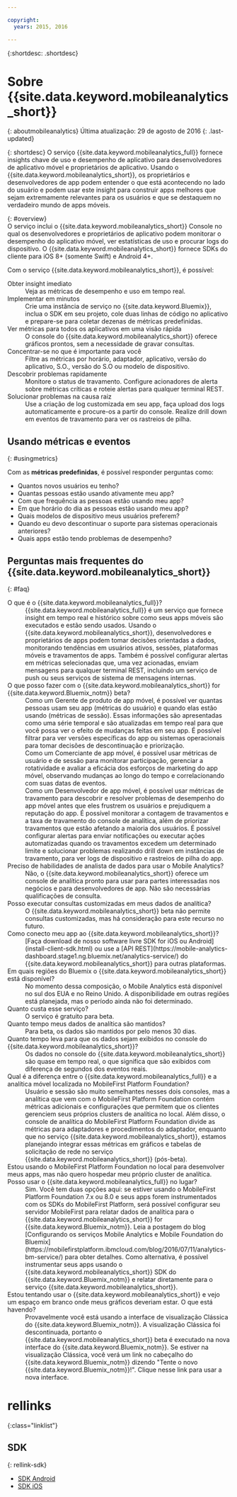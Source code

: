 ```yaml
---

copyright:
  years: 2015, 2016

---
```

{:shortdesc: .shortdesc}

# Sobre {{site.data.keyword.mobileanalytics_short}}  
{: aboutmobileanalytics}
Última atualização: 29 de agosto de 2016
{: .last-updated}

{: shortdesc}
O serviço {{site.data.keyword.mobileanalytics_full}} fornece insights chave de uso e desempenho de aplicativo para desenvolvedores de aplicativo móvel e proprietários de aplicativo. Usando o {{site.data.keyword.mobileanalytics_short}}, os proprietários e desenvolvedores de app podem entender o que está acontecendo no lado do usuário e podem usar este insight para construir apps melhores que sejam extremamente relevantes para os usuários e que se destaquem no verdadeiro mundo de apps móveis. 

{: #overview}  
O serviço inclui o {{site.data.keyword.mobileanalytics_short}} Console no qual os desenvolvedores e proprietários de aplicativo podem monitorar o desempenho do aplicativo móvel, ver estatísticas de uso e procurar logs do dispositivo.  O {{site.data.keyword.mobileanalytics_short}} fornece SDKs do cliente para iOS 8+ (somente Swift) e Android 4+.

<!-- Mobile Analytics Server SDKs - set of server SDKs to protect resources that are-->
<!--hosted on {{site.data.keyword.Bluemix_notm}}. Currently supported runtimes are-->
<!--Node.js and Java for Liberty.-->

Com o serviço {{site.data.keyword.mobileanalytics_short}}, é possível:
<!-- and includes the following capabilities: -->
<!-- * Near real-time analytics for client activity. Exp -->
<!--* Network latency analytics. GA only -->
<!-- * Client log search and download. Exp -->
<!--* Server log search and download. GA only -->
<!-- Crash and stack trace search. Exp -->

<dl>
	<dt>Obter insight imediato</dt>
		<dd>Veja as métricas de desempenho e uso em tempo real.</dd>
	<dt>Implementar em minutos</dt>
		<dd>Crie uma instância de serviço no {{site.data.keyword.Bluemix}}, inclua o SDK em seu projeto, cole duas linhas de código no aplicativo e prepare-se para coletar dezenas de métricas predefinidas.</dd>
	<!--<dt>Collect any data you want</dt>-->
		<!--<dd>Instrument apps with custom events, discover how users are interacting with your app, track purchases, and monitor app activity.  
</dd>-->
<dt>Ver métricas para todos os aplicativos em uma visão rápida</dt>
	<dd>O console do {{site.data.keyword.mobileanalytics_short}} oferece gráficos <!-- both -->prontos<!--and custom-->, sem a necessidade de gravar consultas.</dd>
<dt>Concentrar-se no que é importante para você</dt>
	<dd>Filtre as métricas por horário, adaptador, aplicativo, versão do aplicativo, S.O., versão do S.O ou modelo de dispositivo.</dd>
<dt>Descobrir problemas rapidamente</dt>
	<dd>Monitore o status de travamento. Configure acionadores de alerta sobre métricas críticas e roteie alertas para qualquer terminal REST. </dd>
<dt>Solucionar problemas na causa raiz</dt>
	<dd>Use a criação de log customizada em seu app, faça upload dos logs automaticamente e procure-os a partir do console. Realize drill down em eventos de travamento para ver os rastreios de pilha. </dd>
</dl>
 

## Usando métricas e eventos
{: #usingmetrics}

Com as **métricas predefinidas**, é possível responder perguntas como:

* Quantos novos usuários eu tenho?  
* Quantas pessoas estão usando ativamente meu app?  
* Com que frequência as pessoas estão usando meu app? 
* Em que horário do dia as pessoas estão usando meu app?  
* Quais modelos de dispositivo meus usuários preferem? 
* Quando eu devo descontinuar o suporte para sistemas operacionais anteriores? 
* Quais apps estão tendo problemas de desempenho?  

<!--By adding your own **custom events** you can answer questions like:--> 

<!--* What features are used most and least?-->  
<!--* Where are users entering and leaving my app?-->  
<!--* What activities are users viewing most? --> 
<!--* Are users completing workflows in the app (for example, conversion funnels)? -->  

<!--Client-side logs and usage data are gathered automatically and sent to the Mobile Analytics -->
<!-- service on demand. Developers and -->
<!-- administrators can use the {{site.data.keyword.mobileanalytics_short}} service dashboard to view data that -->
<!-- is gathered by the client SDK. -->

<!--## Data visualization
{: data-visualization}

All data that is collected by the analytics service can be visualized through the {{site.data.keyword.mobileanalytics_short}} dashboard which is accessible from your {{site.data.keyword.Bluemix_notm}} dashboard by clicking your IBM {{site.data.keyword.mobileanalytics_short}} service tile instance. You can also create custom charts, based on data that is collected by the analytics service in the dashboard. In addition to an at-a-glance view of your mobile analytics, the analytics feature includes the capability to perform a raw search against client logs, captured client crash data, and any extra data that you explicitly provide through client API function calls that feed into the {{site.data.keyword.mobileanalytics_short}} service. -->

## Perguntas mais frequentes do {{site.data.keyword.mobileanalytics_short}} 
{: #faq}

<dl>
	<dt>O que é o {{site.data.keyword.mobileanalytics_full}}?</dt>
		<dd>{{site.data.keyword.mobileanalytics_full}} é um serviço que fornece insight em tempo real e histórico sobre como seus apps móveis são executados e estão sendo usados.  Usando o {{site.data.keyword.mobileanalytics_short}}, desenvolvedores e proprietários de apps podem tomar decisões orientadas a dados, monitorando tendências em usuários ativos, sessões, plataformas móveis e travamentos de apps. Também é possível configurar alertas em métricas selecionadas que, uma vez acionadas, enviam mensagens para qualquer terminal REST, incluindo um serviço de push ou seus serviços de sistema de mensagens internas.</dd>
	<dt>O que posso fazer com o {{site.data.keyword.mobileanalytics_short}} for {{site.data.keyword.Bluemix_notm}} beta?</dt>
		<dd>Como um Gerente de produto de app móvel, é possível ver quantas pessoas usam seu app (métricas do usuário) e quando elas estão usando (métricas de sessão).  Essas informações são apresentadas como uma série temporal e são atualizadas em tempo real para que você possa ver o efeito de mudanças feitas em seu app.  É possível filtrar para ver versões específicas do app ou sistemas operacionais para tomar decisões de descontinuação e priorização. </dd>
		<dd>Como um Comerciante de app móvel, é possível usar métricas de usuário e de sessão para monitorar participação, gerenciar a rotatividade e avaliar a eficácia dos esforços de marketing do app móvel, observando mudanças ao longo do tempo e correlacionando com suas datas de eventos.</dd>
		<dd>Como um Desenvolvedor de app móvel, é possível usar métricas de travamento para descobrir e resolver problemas de desempenho do app móvel antes que eles frustrem os usuários e prejudiquem a reputação do app. É possível monitorar a contagem de travamentos e a taxa de travamento do console de analítica, além de priorizar travamentos que estão afetando a maioria dos usuários. É possível configurar alertas para enviar notificações ou executar ações automatizadas quando os travamentos excedem um determinado limite e solucionar problemas realizando drill down em instâncias de travamento, para ver logs de dispositivo e rastreios de pilha do app.</dd>
	<dt>Preciso de habilidades de analista de dados para usar o Mobile Analytics?</dt>
		<dd>Não, o {{site.data.keyword.mobileanalytics_short}} oferece um console de analítica pronto para usar para partes interessadas nos negócios e para desenvolvedores de app. Não são necessárias qualificações de consulta.</dd>
	<dt>Posso executar consultas customizadas em meus dados de analítica?</dt>
		<dd>O {{site.data.keyword.mobileanalytics_short}} beta não permite consultas customizadas, mas há consideração para este recurso no futuro.</dd>
	<dt>Como conecto meu app ao {{site.data.keyword.mobileanalytics_short}}?</dt>
		<dd>[Faça download de nosso software livre SDK for iOS ou Android](install-client-sdk.html) ou use a [API REST](https://mobile-analytics-dashboard.stage1.ng.bluemix.net/analytics-service/) do {{site.data.keyword.mobileanalytics_short}} para outras plataformas. </dd>
	<dt>Em quais regiões do Bluemix o {{site.data.keyword.mobileanalytics_short}} está disponível?</dt>
		<dd>No momento dessa composição, o Mobile Analytics está disponível no sul dos EUA e no Reino Unido. A disponibilidade em outras regiões está planejada, mas o período ainda não foi determinado.</dd>
	<dt>Quanto custa esse serviço?</dt>
		<dd>O serviço é gratuito para beta.</dd>
	<dt>Quanto tempo meus dados de analítica são mantidos?</dt>
		<dd>Para beta, os dados são mantidos por pelo menos 30 dias.</dd>
	<dt>Quanto tempo leva para que os dados sejam exibidos no console do {{site.data.keyword.mobileanalytics_short}}?</dt>
		<dd>Os dados no console do {{site.data.keyword.mobileanalytics_short}} são quase em tempo real, o que significa que são exibidos com diferença de segundos dos eventos reais.</dd>
	<dt>Qual é a diferença entre o {{site.data.keyword.mobileanalytics_full}} e a analítica móvel localizada no MobileFirst Platform Foundation?</dt>
		<dd>Usuário e sessão são muito semelhantes nesses dois consoles, mas a analítica que vem com o MobileFirst Platform Foundation contém métricas adicionais e configurações que permitem que os clientes gerenciem seus próprios clusters de analítica no local. Além disso, o console de analítica do MobileFirst Platform Foundation divide as métricas para adaptadores e procedimentos do adaptador, enquanto que no serviço {{site.data.keyword.mobileanalytics_short}}, estamos planejando integrar essas métricas em gráficos e tabelas de solicitação de rede no serviço {{site.data.keyword.mobileanalytics_short}} (pós-beta).</dd>
	<dt>Estou usando o MobileFirst Platform Foundation no local para desenvolver meus apps, mas não quero hospedar meu próprio cluster de analítica. Posso usar o {{site.data.keyword.mobileanalytics_full}} no lugar?</dt>
		<dd>Sim. Você tem duas opções aqui: se estiver usando o MobileFirst Platform Foundation 7.x ou 8.0 e seus apps forem instrumentados com os SDKs do MobileFirst Platform, será possível configurar seu servidor MobileFirst para relatar dados de analítica para o {{site.data.keyword.mobileanalytics_short}} for {{site.data.keyword.Bluemix_notm}}. Leia a postagem do blog [Configurando os serviços Mobile Analytics e Mobile Foundation do Bluemix](https://mobilefirstplatform.ibmcloud.com/blog/2016/07/11/analytics-bm-service/) para obter detalhes. Como alternativa, é possível instrumentar seus apps usando o {{site.data.keyword.mobileanalytics_short}} SDK do {{site.data.keyword.Bluemix_notm}} e relatar diretamente para o serviço {{site.data.keyword.mobileanalytics_short}}.</dd>
	<dt>Estou tentando usar o {{site.data.keyword.mobileanalytics_short}} e vejo um espaço em branco onde meus gráficos deveriam estar. O que está havendo?</dt>
		<dd>Provavelmente você está usando a interface de visualização Clássica do {{site.data.keyword.Bluemix_notm}}. A visualização Clássica foi descontinuada, portanto o {{site.data.keyword.mobileanalytics_short}} beta é executado na nova interface do {{site.data.keyword.Bluemix_notm}}. Se estiver na visualização Clássica, você verá um link no cabeçalho do {{site.data.keyword.Bluemix_notm}} dizendo "Tente o novo {{site.data.keyword.Bluemix_notm}}!". Clique nesse link para usar a nova interface.</dd>
</dl>


# rellinks
 {:class="linklist"}

## SDK
{: rellink-sdk}
<!-- Links to SDK download and SDK Developer Guide -->
* [SDK Android ](https://github.com/ibm-bluemix-mobile-services/bms-clientsdk-android-core)  
* [SDK iOS ](https://github.com/ibm-bluemix-mobile-services/bms-clientsdk-swift-core)  

<!-- {:elementKind="article" id="rellinks"} -->
